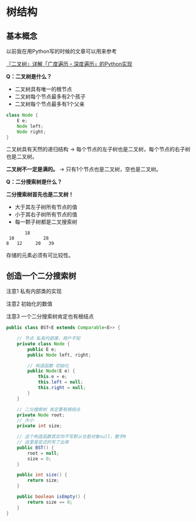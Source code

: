 # 树结构

## 基本概念

以前我在用Python写的时候的文章可以用来参考

[『二叉树』详解「广度遍历・深度遍历」的Python实现](https://chihokyo.com/post/17/)

**Q：二叉树是什么？**

- 二叉树具有唯一的根节点
- 二叉树每个节点最多有2个孩子
- 二叉树每个节点最多有1个父亲

```java
class Node {
    E e;
    Node left;
    Node right;
}
```

二叉树具有天然的递归结构 → 每个节点的左子树也是二叉树，每个节点的右子树也是二叉树。

**二叉树不一定是满的。** → 只有1个节点也是二叉树，空也是二叉树。

**Q：二分搜索树是什么？**

**二分搜索树首先也是二叉树！**

- 大于其左子树所有节点的值
- 小于其右子树所有节点的值
- 每一颗子树都是二叉搜索树

```
	   18
 10			  28
8   12	   20	39
```

 存储的元素必须有可比较性。

## 创造一个二分搜索树

注意1 私有内部类的实现

注意2 初始化的数值

注意3 一个二分搜索树肯定也有根结点

```java
public class BST<E extends Comparable<E>> {

    // 节点 私有内部类，用户不知
    private class Node {
        public E e;
        public Node left, right;

        // 构造函数 初始化
        public Node(E e) {
            this.e = e;
            this.left = null;
            this.right = null;
        }
    }

    // 二分搜索树 肯定要有根结点
    private Node root;
    // 大小
    private int size;

    // 这个构造函数其实你不写默认也是对象null，数字0
    // 这里是显式的写了出来
    public BST() {
        root = null;
        size = 0;
    }

    public int size() {
        return size;
    }

    public boolean isEmpty() {
        return size == 0;
    }
}
```

